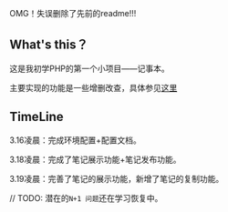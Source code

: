 OMG！失误删除了先前的readme!!!
## What's this？
这是我初学PHP的第一个小项目——记事本。

主要实现的功能是一些增删改查，具体参见[这里](https://github.com/WsTe47/PHP-Laravel-Notepad/blob/main/%E4%BB%BB%E5%8A%A1%26%26%E5%88%86%E6%9E%90/%E4%BB%BB%E5%8A%A1%26%26%E9%9C%80%E6%B1%82%E5%88%86%E6%9E%90.md)

## TimeLine
3.16凌晨：完成环境配置+配置文档。

3.18凌晨：完成了笔记展示功能+笔记发布功能。

3.19凌晨：完善了笔记的展示功能，新增了笔记的复制功能。

// TODO: 潜在的`N+1 问题`还在学习恢复中。